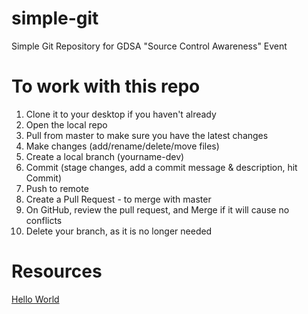 # simple-git
Simple Git Repository for GDSA "Source Control Awareness" Event

# To work with this repo
1. Clone it to your desktop if you haven't already
2. Open the local repo
3. Pull from master to make sure you have the latest changes
4. Make changes (add/rename/delete/move files)
5. Create a local branch (yourname-dev)
6. Commit (stage changes, add a commit message & description, hit Commit)
7. Push to remote
8. Create a Pull Request - to merge with master
9. On GitHub, review the pull request, and Merge if it will cause no conflicts
10. Delete your branch, as it is no longer needed

# Resources
[Hello World](https://guides.github.com/activities/hello-world/)
